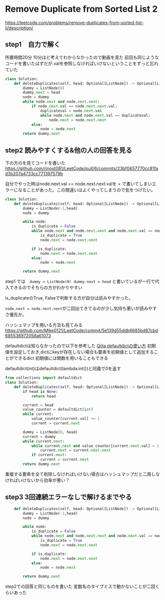# Remove Duplicate from Sorted List 2

<https://leetcode.com/problems/remove-duplicates-from-sorted-list-ii/description/>

## step1　自力で解く

所要時間20分
10分ほど考えてわからなかったので動画を見た
前回も同じようなコードを書いたはずだが.valを参照しなければいけないということをずっと忘れていた

```python
class Solution:
    def deleteDuplicates(self, head: Optional[ListNode]) -> Optional[ListNode]:
        dummy = ListNode(0)
        dummy.next = head
        node = dummy
        while node.next and node.next.next:
            if node.next.val == node.next.next.val:
                duplicateval = node.next.val
                while node.next and node.next.val == duplicateval:
                    node.next = node.next.next
            else:
                node = node.next
        return dummy.next
```

## step2 読みやすくする&他の人の回答を見る

下の方のを見てコードを書いた
<https://github.com/rinost081/LeetCode/pull/6/commits/23bf0657770cc81fad3b207a4733cc771397579b>

自分でやった時はnode.next.val == node.next.next.valを = で書いてしまいエラーになることがあった。この間違いはよくやってしまうので気をつけたい。

```python
class Solution:
    def deleteDuplicates(self, head: Optional[ListNode]) -> Optional[ListNode]:
        dummy = ListNode(-1,head)
        node = dummy

        while node:
            is_duplicate = False
            while node.next and node.next.next and node.next.val == node.next.next.val:
                is_duplicate = True
                node.next = node.next.next

            if is_duplicate:
                node.next = node.next.next
            else:
                node = node.next

        return dummy.next
```

step1 では　`dummy = ListNode(0) dummy.next = head` と書いているが一行で代入できるのでそちらの方がわかりやすい

is_duplicateのTrue, Falseで判断する方が自分は読みやすかった。

`node.next = node.next.next`が二回出てきてるのが少し気持ち悪いが読みやすさ優先か。

ハッシュマップを用いる方法も見てみる
<https://github.com/Mike0121/LeetCode/commit/5e139d55ddb6685bd87cbd685538972058a61073>

defaultdictは知らなかったので以下を参考した
[Qiita defaultdictの使い方](https://qiita.com/xza/items/72a1b07fcf64d1f4bdb7)
初期値を設定しておき,dictにkeyが存在しない場合も要素を初期値として追加することができるdict
初期値には関数を用いることもできる

defaultdict(int)はdefaultdict(lambda:int())と同義で0を返す

```python
from collections import defaultdict
class Solution:
    def deleteDuplicates(self, head: Optional[ListNode]) -> Optional[ListNode]:
        if head is None:
            return head

        current = head
        value_counter = defaultdict(int)
        while current:
            value_counter[current.val] += 1
            current = current.next

        dummy = ListNode(0, head)
        current = dummy
        while current.next:
            while current.next and value_counter[current.next.val] > 1:
                current.next = current.next.next
            if current.next:
                current = current.next
        return dummy.next
```

重複する要素を全て削除しなければいけない場合はハッシュマップだと二周しなければいけないから効率が悪い？

## step3 3回連続エラーなしで解けるまでやる

```python
    def deleteDuplicates(self, head: Optional[ListNode]) -> Optional[ListNode]:
        dummy = ListNode(-1,head)
        node = dummy

        while node:
            is_duplicate = False
            while node.next and node.next.next and node.next.val == node.next.next.val:
                is_duplicate = True
                node.next = node.next.next

            if is_duplicate:
                node.next = node.next.next
            else:
                node = node.next

        return dummy.next
```

step2での回答と同じものを書いた
変数名のタイプミスで動かないことが二回くらいあった
